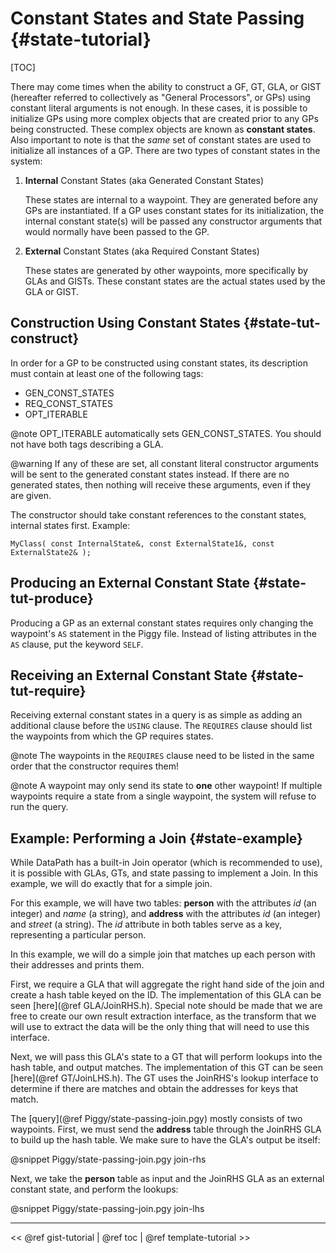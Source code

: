 Constant States and State Passing   {#state-tutorial}
=================================
[TOC]

There may come times when the ability to construct a GF, GT, GLA, or GIST
(hereafter referred to collectively as "General Processors", or GPs)
using constant literal arguments is not enough. In these cases, it is possible
to initialize GPs using more complex objects that are created prior to any
GPs being constructed. These complex objects are known as **constant states**.
Also important to note is that the *same* set of constant states are used to
initialize all instances of a GP.
There are two types of constant states in the system:

1.  **Internal** Constant States (aka Generated Constant States)

    These states are internal to a waypoint. They are generated before any
    GPs are instantiated. If a GP uses constant states for its initialization,
    the internal constant state(s) will be passed any constructor arguments
    that would normally have been passed to the GP.

2.  **External** Constant States (aka Required Constant States)

    These states are generated by other waypoints, more specifically by
    GLAs and GISTs. These constant states are the actual states used by
    the GLA or GIST.

## Construction Using Constant States {#state-tut-construct}

In order for a GP to be constructed using constant states, its description
must contain at least one of the following tags:

-   GEN\_CONST\_STATES
-   REQ\_CONST\_STATES
-   OPT\_ITERABLE

@note OPT\_ITERABLE automatically sets GEN\_CONST\_STATES. You should not
have both tags describing a GLA.

@warning If any of these are set, all constant literal constructor arguments
will be sent to the generated constant states instead. If there are no generated
states, then nothing will receive these arguments, even if they are given.

The constructor should take constant references to the constant states,
internal states first. Example:

    MyClass( const InternalState&, const ExternalState1&, const ExternalState2& );

## Producing an External Constant State {#state-tut-produce}

Producing a GP as an external constant states requires only changing the
waypoint's `AS` statement in the Piggy file. Instead of listing attributes
in the `AS` clause, put the keyword `SELF`.

## Receiving an External Constant State {#state-tut-require}

Receiving external constant states in a query is as simple as adding an
additional clause before the `USING` clause. The
`REQUIRES` clause should list the waypoints from which the GP requires states.

@note The waypoints in the `REQUIRES` clause need to be listed in the same order
that the constructor requires them!

@note A waypoint may only send its state to **one** other waypoint! If multiple
waypoints require a state from a single waypoint, the system will refuse to
run the query.

## Example: Performing a Join {#state-example}

While DataPath has a built-in Join operator (which is recommended to use), it
is possible with GLAs, GTs, and state passing to implement a Join. In this
example, we will do exactly that for a simple join.

For this example, we will have two tables: **person** with the attributes
*id* (an integer) and *name* (a string), and **address** with the attributes
*id* (an integer) and *street* (a string). The *id* attribute in both tables
serve as a key, representing a particular person.

In this example, we will do a simple join that matches up each person with
their addresses and prints them.

First, we require a GLA that will aggregate the right hand side of the join
and create a hash table keyed on the ID. The implementation of this GLA can
be seen [here](@ref GLA/JoinRHS.h). Special note should be made that we are
free to create our own result extraction interface, as the transform that
we will use to extract the data will be the only thing that will need to
use this interface.

Next, we will pass this GLA's state
to a GT that will perform lookups into the hash table, and output matches. The
implementation of this GT can be seen [here](@ref GT/JoinLHS.h). The GT uses
the JoinRHS's lookup interface to determine if there are matches and obtain
the addresses for keys that match.

The [query](@ref Piggy/state-passing-join.pgy) mostly consists of two waypoints.
First, we must send the **address** table through the JoinRHS GLA to build up
the hash table. We make sure to have the GLA's output be itself:

@snippet Piggy/state-passing-join.pgy join-rhs

Next, we take the **person** table as input and the JoinRHS GLA as an
external constant state, and perform the lookups:

@snippet Piggy/state-passing-join.pgy join-lhs

- - - - - - - - - - - - - - - - - - - - - - - - - - - - - - - - - - - - - - - -

\<\< @ref gist-tutorial | @ref toc | @ref template-tutorial \>\>
